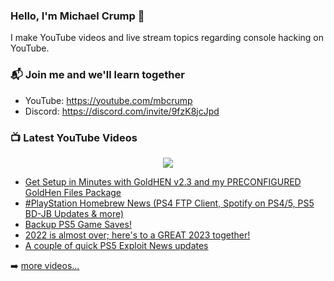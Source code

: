 ### Hello, I'm Michael Crump 👋

I make YouTube videos and live stream topics regarding console hacking on YouTube. 

### 📬 Join me and we'll learn together

- YouTube: https://youtube.com/mbcrump
- Discord: https://discord.com/invite/9fzK8jcJpd

### 📺 Latest YouTube Videos

<div align="center">

[<img src="https://img.shields.io/badge/-Subscribe-red?style=for-the-badge&logo=youtube&logoColor=white"/>](https://www.youtube.com/c/mbcrump?sub_confirmation=1)

</div>

<!-- YOUTUBE:START -->
- [Get Setup in Minutes with GoldHEN v2.3 and my PRECONFIGURED GoldHen Files Package](https://www.youtube.com/watch?v=6x82cRvpadM)
- [#PlayStation  Homebrew News &lpar;PS4 FTP Client, Spotify on PS4/5, PS5 BD-JB Updates &amp; more&rpar;](https://www.youtube.com/watch?v=EI9fKJ9307I)
- [Backup PS5 Game Saves!](https://www.youtube.com/watch?v=CTrWVghjSwE)
- [2022 is almost over; here&#39;s to a GREAT 2023 together!](https://www.youtube.com/watch?v=Gk7ilxE4H2Q)
- [A couple of quick PS5 Exploit News updates](https://www.youtube.com/watch?v=4z-okqYTRU8)
<!-- YOUTUBE:END -->

➡️ [more videos...](https://youtube.com/mbcrump)

